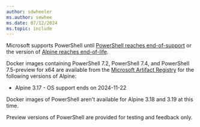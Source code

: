 ```yaml
---
author: sdwheeler
ms.author: sewhee
ms.date: 07/12/2024
ms.topic: include
---
```

<!-- markdownlint-disable first-line-h1 -->
Microsoft supports PowerShell until [PowerShell reaches end-of-support][lifecycle] or the version of
[Alpine reaches end-of-life][eol-alpine].

Docker images containing PowerShell 7.2, PowerShell 7.4, and PowerShell 7.5-preview for x64 are
available from the [Microsoft Artifact Registry][mcr] for the following versions of Alpine:

- Alpine 3.17 - OS support ends on 2024-11-22

Docker images of PowerShell aren't available for Alpine 3.18 and 3.19 at this time.

Preview versions of PowerShell are provided for testing and feedback only.

[lifecycle]: /powershell/scripting/install/powershell-support-lifecycle
[eol-alpine]: https://alpinelinux.org/releases/
[mcr]: https://mcr.microsoft.com/en-us/product/powershell/tags
